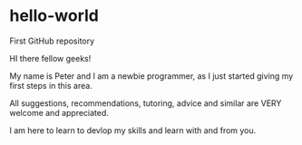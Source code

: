 # hello-world
First GitHub repository

HI there fellow geeks!

My name is Peter and I am a newbie programmer, as I just started giving my first steps in this area.

All suggestions, recommendations, tutoring, advice and similar are VERY welcome and appreciated. 

I am here to learn to devlop my skills and learn with and from you.

